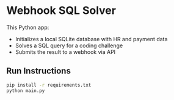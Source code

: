 # Webhook SQL Solver

This Python app:
- Initializes a local SQLite database with HR and payment data
- Solves a SQL query for a coding challenge
- Submits the result to a webhook via API

## Run Instructions

```bash
pip install -r requirements.txt
python main.py
```